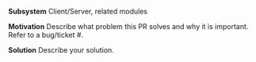 **Subsystem**
Client/Server, related modules

**Motivation**
Describe what problem this PR solves and why it is important. Refer to a bug/ticket #.

**Solution**
Describe your solution.


